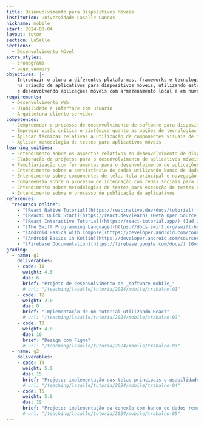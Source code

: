```yaml
---
title: Desenvolvimento para Dispositivos Móveis
institution: Universidade Lasalle Canoas
nickname: mobile
start: 2024-03-04
layout: tutor
section: LaSalle
sections:
  - Desenvolvimento Móvel
extra_styles:
  - cronograma
  - page_summary
objectives: |-
    Introduzir o aluno a diferentes plataformas, frameworks e tecnologias envolvidas
    na criação de aplicativos para dispositivos móveis, utilizando estudos de caso,
    e desenvolvendo aplicações móveis com armazenamento local e em nuvem.
requirements:
  - Desenvolvimento Web
  - Usabilidade e interface com usuário
  - Arquitetura cliente-servidor
competences:
  - Compreender o processo de desenvolvimento de software para dispositivos móveis, utilizando frameworks de desenvolvimento
  - Empregar visão crítica e sistêmica quanto as opções de tecnologias para o desenvolvimento de aplicações para dispositivos móveis
  - Aplicar técnicas relativas a utilização de componentes visuais de interface com o usuário
  - Aplicar metodologia de testes para aplicativos móveis
learning_unities:
  - Entendimento sobre os aspectos relativos ao desenvolvimento de dispositivos móveis
  - Elaboração de projetos para o desenvolvimento de aplicativos móveis utilizando mockups
  - Familiarização com ferramentas para o desenvolvimento de aplicações móveis tais como frameworks por meio de experimentação
  - Entendimento sobre a persistência de dados utilizando banco de dados para o desenvolvimento de aplicações móveis
  - Entendimento sobre componentes de tela, tela principal e navegação entre telas, por meio de desenvolvimento de projetos
  - Compreensão sobre o processo de integração com redes sociais para o desenvolvimento de aplicações
  - Entendimento sobre metodologias de testes para execução de testes em aplicações móveis
  - Entendimento sobre o processo de publicação de aplicativos
references:
  "recursos online":
    - "[React Native Tutorial](https://reactnative.dev/docs/tutorial) (Meta Open Source)"
    - "[React: Quick Start](https://react.dev/learn) (Meta Open Source)"
    - "[React Interactive Tutorial](https://react-tutorial.app/) (Jad Joubran, Lars Böhm)"
    - "[The Swift Programming Language](https://docs.swift.org/swift-book/documentation/the-swift-programming-language/) (Apple Inc.)"
    - "[Android Basics with Compose](https://developer.android.com/courses/android-basics-compose/course) (Google)"
    - "[Android Basics in Kotlin](https://developer.android.com/courses/android-basics-kotlin/course) (Google)"
    - "[Firebase Documentation](https://firebase.google.com/docs/) (Google)"
grading:
  - name: g1
    deliverables:
    - code: T1
      weight: 4.0
      due: 6
      brief: "Projeto de desenvolvimento de _software mobile_"
      # url: "/teaching/lasalle/tutoria/2024/mobile/trabalho-01"
    - code: T2
      weight: 2.0
      due: 8
      brief: "Implementação de um tutorial utilizando React"
      # url: "/teaching/lasalle/tutoria/2024/mobile/trabalho-02"
    - code: T3
      weight: 4.0
      due: 10
      brief: "Design com Figma"
      # url: "/teaching/lasalle/tutoria/2024/mobile/trabalho-03"
  - name: g2
    deliverables:
    - code: T4
      weight: 5.0
      due: 15
      brief: "Projeto: implementação das telas principais e usabilidade"
      # url: "/teaching/lasalle/tutoria/2024/mobile/trabalho-04"
    - code: T5
      weight: 5.0
      due: 19
      brief: "Projeto: implementação da conexão com banco de dados remoto"
      # url: "/teaching/lasalle/tutoria/2024/mobile/trabalho-05"
---
```

